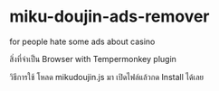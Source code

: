 # miku-doujin-ads-remover
for people hate some ads about casino

สิ่งที่จำเป็น
Browser with Tempermonkey plugin

วิธีการใช้
โหลด mikudoujin.js มา
เปิดไฟล์แล้วกด Install ได้เลย
